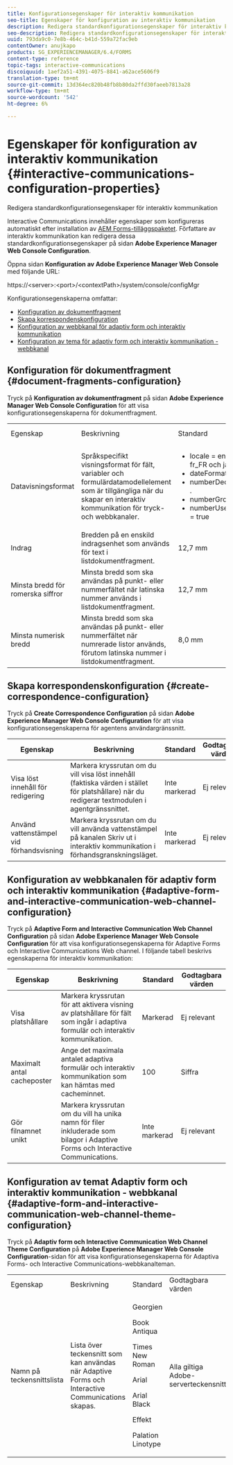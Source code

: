```yaml
---
title: Konfigurationsegenskaper för interaktiv kommunikation
seo-title: Egenskaper för konfiguration av interaktiv kommunikation
description: Redigera standardkonfigurationsegenskaper för interaktiv kommunikation
seo-description: Redigera standardkonfigurationsegenskaper för interaktiv kommunikation
uuid: 793da9c0-7e8b-464c-b41d-559a72fac9eb
contentOwner: anujkapo
products: SG_EXPERIENCEMANAGER/6.4/FORMS
content-type: reference
topic-tags: interactive-communications
discoiquuid: 1aef2a51-4391-4075-8841-a62ace5606f9
translation-type: tm+mt
source-git-commit: 13d364ec820b48fb8b80da2ffd30faeeb7813a28
workflow-type: tm+mt
source-wordcount: '542'
ht-degree: 6%

---
```



# Egenskaper för konfiguration av interaktiv kommunikation {#interactive-communications-configuration-properties}

Redigera standardkonfigurationsegenskaper för interaktiv kommunikation

Interactive Communications innehåller egenskaper som konfigureras automatiskt efter installation av [AEM Forms-tilläggspaketet](/help/forms/using/installing-configuring-aem-forms-osgi.md). Författare av interaktiv kommunikation kan redigera dessa standardkonfigurationsegenskaper på sidan **Adobe Experience Manager Web Console Configuration**.

Öppna sidan **Konfiguration av Adobe Experience Manager Web Console** med följande URL:

https://&lt;server>:&lt;port>/&lt;contextPath>/system/console/configMgr

Konfigurationsegenskaperna omfattar:

* [Konfiguration av dokumentfragment](#document-fragments-configuration)
* [Skapa korrespondenskonfiguration](#create-correspondence-configuration)
* [Konfiguration av webbkanal för adaptiv form och interaktiv kommunikation](#adaptive-form-and-interactive-communication-web-channel-configuration)
* [Konfiguration av tema för adaptiv form och interaktiv kommunikation - webbkanal](#adaptive-form-and-interactive-communication-web-channel-theme-configuration)

## Konfiguration för dokumentfragment {#document-fragments-configuration}

Tryck på **Konfiguration av dokumentfragment** på sidan **Adobe Experience Manager Web Console Configuration** för att visa konfigurationsegenskaperna för dokumentfragment.

<table> 
 <tbody> 
  <tr> 
   <td>Egenskap</td> 
   <td>Beskrivning</td> 
   <td>Standard</td> 
   <td>Godtagbara värden</td> 
  </tr> 
  <tr> 
   <td>Datavisningsformat</td> 
   <td>Språkspecifikt visningsformat för fält, variabler och formulärdatamodellelement som är tillgängliga när du skapar en interaktiv kommunikation för tryck- och webbkanaler.</td> 
   <td> 
    <ul> 
     <li>locale = en_US, de_DE, fr_FR och ja_JP</li> 
     <li>dateFormat = dd-MM-yyy</li> 
     <li>numberDecimalSeparator = .</li> 
     <li>numberGroupSeparator = ,</li> 
     <li>numberUseGroupSeparator = true</li> 
    </ul> </td> 
   <td><p>—</p> </td> 
  </tr> 
  <tr> 
   <td>Indrag</td> 
   <td>Bredden på en enskild indragsenhet som används för text i listdokumentfragment.</td> 
   <td>12,7 mm</td> 
   <td>Siffra</td> 
  </tr> 
  <tr> 
   <td>Minsta bredd för romerska siffror</td> 
   <td>Minsta bredd som ska användas på punkt- eller nummerfältet när latinska nummer används i listdokumentfragment. </td> 
   <td>12,7 mm</td> 
   <td>Siffra</td> 
  </tr> 
  <tr> 
   <td>Minsta numerisk bredd</td> 
   <td>Minsta bredd som ska användas på punkt- eller nummerfältet när numrerade listor används, förutom latinska nummer i listdokumentfragment.</td> 
   <td>8,0 mm</td> 
   <td>Siffra</td> 
  </tr> 
 </tbody> 
</table>

## Skapa korrespondenskonfiguration {#create-correspondence-configuration}

Tryck på **Create Correspondence Configuration** på sidan **Adobe Experience Manager Web Console Configuration** för att visa konfigurationsegenskaperna för agentens användargränssnitt.

| Egenskap | Beskrivning | Standard | Godtagbara värden |
|---|---|---|---|
| Visa löst innehåll för redigering | Markera kryssrutan om du vill visa löst innehåll (faktiska värden i stället för platshållare) när du redigerar textmodulen i agentgränssnittet. | Inte markerad | Ej relevant |
| Använd vattenstämpel vid förhandsvisning | Markera kryssrutan om du vill använda vattenstämpel på kanalen Skriv ut i interaktiv kommunikation i förhandsgranskningsläget. | Inte markerad | Ej relevant |

## Konfiguration av webbkanalen för adaptiv form och interaktiv kommunikation {#adaptive-form-and-interactive-communication-web-channel-configuration}

Tryck på **Adaptive Form and Interactive Communication Web Channel Configuration** på sidan **Adobe Experience Manager Web Console Configuration** för att visa konfigurationsegenskaperna för Adaptive Forms och Interactive Communications Web channel. I följande tabell beskrivs egenskaperna för interaktiv kommunikation:

| Egenskap | Beskrivning | Standard | Godtagbara värden |
|---|---|---|---|
| Visa platshållare | Markera kryssrutan för att aktivera visning av platshållare för fält som ingår i adaptiva formulär och interaktiv kommunikation. | Markerad | Ej relevant |
| Maximalt antal cacheposter | Ange det maximala antalet adaptiva formulär och interaktiv kommunikation som kan hämtas med cacheminnet. | 100 | Siffra |
| Gör filnamnet unikt | Markera kryssrutan om du vill ha unika namn för filer inkluderade som bilagor i Adaptive Forms och Interactive Communications. | Inte markerad | Ej relevant |

## Konfiguration av temat Adaptiv form och interaktiv kommunikation - webbkanal {#adaptive-form-and-interactive-communication-web-channel-theme-configuration}

Tryck på **Adaptiv form och Interactive Communication Web Channel Theme Configuration** på **Adobe Experience Manager Web Console Configuration**-sidan för att visa konfigurationsegenskaperna för Adaptiva Forms- och Interactive Communications-webbkanalteman.

<table> 
 <tbody> 
  <tr> 
   <td>Egenskap</td> 
   <td>Beskrivning</td> 
   <td>Standard</td> 
   <td>Godtagbara värden</td> 
  </tr> 
  <tr> 
   <td>Namn på teckensnittslista</td> 
   <td>Lista över teckensnitt som kan användas när Adaptive Forms och Interactive Communications skapas.</td> 
   <td><p>Georgien</p> <p>Book Antiqua</p> <p>Times New Roman</p> <p>Arial</p> <p>Arial Black</p> <p>Effekt</p> <p>Palation Linotype</p> </td> 
   <td>Alla giltiga Adobe-serverteckensnitt</td> 
  </tr> 
 </tbody> 
</table>

